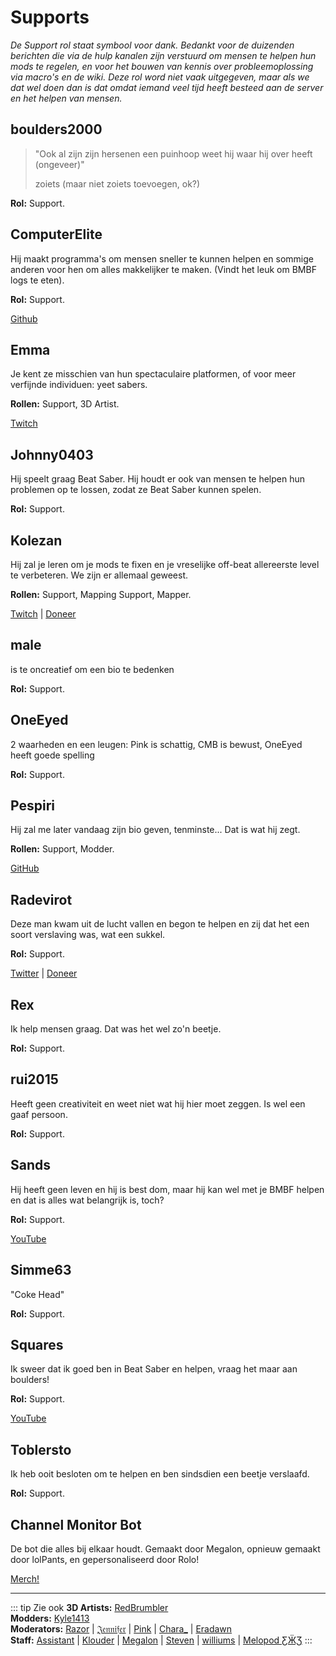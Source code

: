 # Supports
_De Support rol staat symbool voor dank. Bedankt voor de duizenden berichten die via de hulp kanalen zijn verstuurd om mensen te helpen hun mods te regelen, en voor het bouwen van kennis over probleemoplossing via macro's en de wiki. Deze rol word niet vaak uitgegeven, maar als we dat wel doen dan is dat omdat iemand veel tijd heeft besteed aan de server en het helpen van mensen._

## boulders2000
> "Ook al zijn zijn hersenen een puinhoop weet hij waar hij over heeft (ongeveer)"
> 
> zoiets (maar niet zoiets toevoegen, ok?)

**Rol:** Support.

## ComputerElite
Hij maakt programma's om mensen sneller te kunnen helpen en sommige anderen voor hen om alles makkelijker te maken. (Vindt het leuk om BMBF logs te eten).

**Rol:** Support.

[Github](https://github.com/ComputerElite/)

## Emma
Je kent ze misschien van hun spectaculaire platformen, of voor meer verfijnde individuen: yeet sabers.

**Rollen:** Support, 3D Artist.

[Twitch](https://www.twitch.tv/therealkleinba)

## Johnny0403
Hij speelt graag Beat Saber. Hij houdt er ook van mensen te helpen hun problemen op te lossen, zodat ze Beat Saber kunnen spelen.

**Rol:** Support.

## Kolezan
Hij zal je leren om je mods te fixen en je vreselijke off-beat allereerste level te verbeteren. We zijn er allemaal geweest.

**Rollen:** Support, Mapping Support, Mapper.

[Twitch](https://www.twitch.tv/kolezan) | [Doneer](https://paypal.me/kolezan)

## male
is te oncreatief om een bio te bedenken

**Rol:** Support.

## OneEyed
2 waarheden en een leugen: Pink is schattig, CMB is bewust, OneEyed heeft goede spelling

**Rol:** Support.

## Pespiri
Hij zal me later vandaag zijn bio geven, tenminste... Dat is wat hij zegt.

**Rollen:** Support, Modder.

[GitHub](https://github.com/pespiri)

## Radevirot
Deze man kwam uit de lucht vallen en begon te helpen en zij dat het een soort verslaving was, wat een sukkel.

**Rol:** Support.

[Twitter](https://twitter.com/Radevirot) | [Doneer](paypal.me/Radevirot)

## Rex
Ik help mensen graag. Dat was het wel zo'n beetje.

**Rol:** Support.

## rui2015
Heeft geen creativiteit en weet niet wat hij hier moet zeggen. Is wel een gaaf persoon.

**Rol:** Support.

## Sands
Hij heeft geen leven en hij is best dom, maar hij kan wel met je BMBF helpen en dat is alles wat belangrijk is, toch?

**Rol:** Support.

[YouTube](https://www.youtube.com/channel/UCiZEAQOgVABYs1-u3psPezg)

## Simme63
"Coke Head"

**Rol:** Support.

## Squares
Ik sweer dat ik goed ben in Beat Saber en helpen, vraag het maar aan boulders!

**Rol:** Support.

[YouTube](https://www.youtube.com/channel/UCaQ7PLj4AqGHZnqQVjc_XBQ)

## Toblersto
Ik heb ooit besloten om te helpen en ben sindsdien een beetje verslaafd.

**Rol:** Support.

## Channel Monitor Bot
De bot die alles bij elkaar houdt. Gemaakt door Megalon, opnieuw gemaakt door lolPants, en gepersonaliseerd door Rolo!

[Merch!](https://www.redbubble.com/people/megalon-gaming/portfolio)

---

::: tip Zie ook **3D Artists:** [RedBrumbler](./3d-artists.md#redbrumbler)   
**Modders:** [Kyle1413](./modders.md#kyle1413)   
**Moderators:** [Razor](./moderators.md#razor) | [𝔍𝔢𝔫𝔫𝔦𝔣𝔢𝔯](./moderators.md#jennifer) | [Pink](./moderators.md#pink) | [Chara_](./moderators.md#chara) | [Eradawn](./moderators.md#eradawn)   
**Staff:** [Assistant](./staff.md#assistant) | [Klouder](./staff.md#klouder-retired) | [Megalon](./staff.md#megalon) | [Steven](./staff.md#steven-🎀) | [williums](./staff.md#williums) | [Melopod ƸӜƷ](./staff.md#melopod-ƹжʒ) :::
